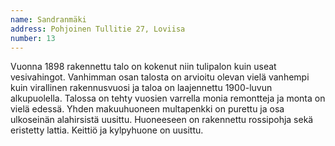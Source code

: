```yaml
---
name: Sandranmäki
address: Pohjoinen Tullitie 27, Loviisa
number: 13
---
```

Vuonna 1898 rakennettu talo on kokenut niin tulipalon kuin useat vesivahingot. Vanhimman osan talosta on arvioitu olevan vielä vanhempi kuin virallinen rakennusvuosi ja taloa on laajennettu 1900-luvun alkupuolella. Talossa on tehty vuosien varrella monia remontteja ja monta on vielä edessä. Yhden makuuhuoneen multapenkki on purettu ja osa ulkoseinän alahirsistä uusittu. Huoneeseen on rakennettu rossipohja sekä eristetty lattia. Keittiö ja kylpyhuone on uusittu.
